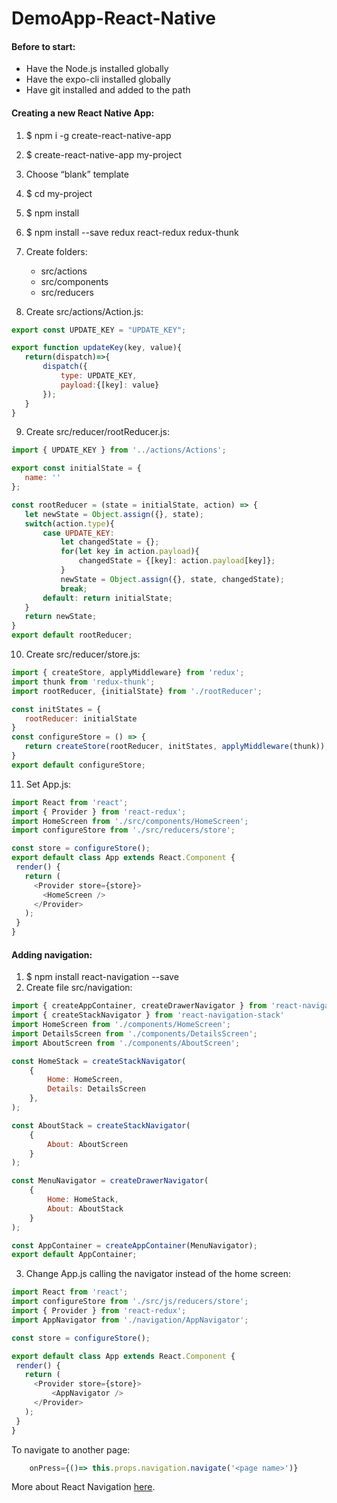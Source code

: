 # DemoApp-React-Native

#### Before to start:
- Have the Node.js installed globally
- Have the expo-cli installed globally
- Have git installed and added to the path


#### Creating a new React Native App: 
1. $ npm i -g create-react-native-app
2. $ create-react-native-app my-project
3. Choose “blank” template
4. $ cd my-project
5. $ npm install
6. $ npm install --save redux react-redux redux-thunk
7. Create folders:
   - src/actions
   - src/components
   - src/reducers
   

8. Create src/actions/Action.js:
```javascript
export const UPDATE_KEY = "UPDATE_KEY";

export function updateKey(key, value){
   return(dispatch)=>{
       dispatch({
           type: UPDATE_KEY,
           payload:{[key]: value}
       });
   }
}
```

9. Create src/reducer/rootReducer.js:
```javascript
import { UPDATE_KEY } from '../actions/Actions';

export const initialState = {
   name: ''
};

const rootReducer = (state = initialState, action) => {
   let newState = Object.assign({}, state);
   switch(action.type){
       case UPDATE_KEY:
           let changedState = {};
           for(let key in action.payload){
               changedState = {[key]: action.payload[key]};
           }
           newState = Object.assign({}, state, changedState);
           break;
       default: return initialState;
   }
   return newState;
}
export default rootReducer;
```

10. Create src/reducer/store.js:
```javascript
import { createStore, applyMiddleware} from 'redux';
import thunk from 'redux-thunk';
import rootReducer, {initialState} from './rootReducer';

const initStates = {
   rootReducer: initialState
}
const configureStore = () => {
   return createStore(rootReducer, initStates, applyMiddleware(thunk));
}
export default configureStore;
```

11. Set App.js:
```javascript
import React from 'react';
import { Provider } from 'react-redux';
import HomeScreen from './src/components/HomeScreen';
import configureStore from './src/reducers/store';

const store = configureStore();
export default class App extends React.Component {
 render() {
   return (
     <Provider store={store}>
       <HomeScreen />
     </Provider>
   );
 }
}
```


#### Adding navigation:
1. $ npm install react-navigation --save
2. Create file src/navigation:
```javascript
import { createAppContainer, createDrawerNavigator } from 'react-navigation';
import { createStackNavigator } from 'react-navigation-stack'
import HomeScreen from './components/HomeScreen';
import DetailsScreen from './components/DetailsScreen';
import AboutScreen from './components/AboutScreen';

const HomeStack = createStackNavigator(
    {
        Home: HomeScreen,
        Details: DetailsScreen
    },
);

const AboutStack = createStackNavigator(
    {
        About: AboutScreen
    }
);

const MenuNavigator = createDrawerNavigator(
    {
        Home: HomeStack,
        About: AboutStack
    }
);

const AppContainer = createAppContainer(MenuNavigator);
export default AppContainer;
```

3. Change App.js calling the navigator instead of the home screen:
```javascript
import React from 'react';
import configureStore from './src/js/reducers/store';
import { Provider } from 'react-redux';
import AppNavigator from './navigation/AppNavigator';

const store = configureStore();

export default class App extends React.Component {
 render() {
   return (
     <Provider store={store}>
         <AppNavigator />
     </Provider>
   );
 }
}
```

To navigate to another page:
```javascript
	onPress={()=> this.props.navigation.navigate('<page name>')}
```

More about React Navigation [here](https://reactnavigation.org/docs/en/getting-started.html).
